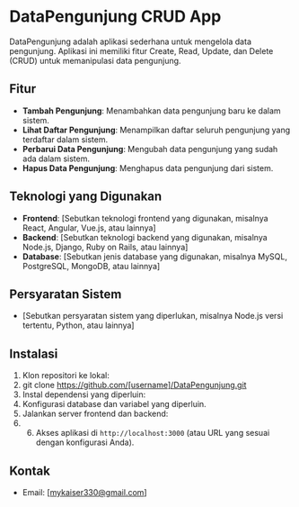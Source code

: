 # DataPengunjung CRUD App

DataPengunjung adalah aplikasi sederhana untuk mengelola data pengunjung. Aplikasi ini memiliki fitur Create, Read, Update, dan Delete (CRUD) untuk memanipulasi data pengunjung.

## Fitur

- **Tambah Pengunjung**: Menambahkan data pengunjung baru ke dalam sistem.
- **Lihat Daftar Pengunjung**: Menampilkan daftar seluruh pengunjung yang terdaftar dalam sistem.
- **Perbarui Data Pengunjung**: Mengubah data pengunjung yang sudah ada dalam sistem.
- **Hapus Data Pengunjung**: Menghapus data pengunjung dari sistem.

## Teknologi yang Digunakan

- **Frontend**: [Sebutkan teknologi frontend yang digunakan, misalnya React, Angular, Vue.js, atau lainnya]
- **Backend**: [Sebutkan teknologi backend yang digunakan, misalnya Node.js, Django, Ruby on Rails, atau lainnya]
- **Database**: [Sebutkan jenis database yang digunakan, misalnya MySQL, PostgreSQL, MongoDB, atau lainnya]

## Persyaratan Sistem

- [Sebutkan persyaratan sistem yang diperlukan, misalnya Node.js versi tertentu, Python, atau lainnya]

## Instalasi

1. Klon repositori ke lokal:
2. git clone https://github.com/[username]/DataPengunjung.git
3. Instal dependensi yang diperluin:
4. Konfigurasi database dan variabel yang diperluin.
5. Jalankan server frontend dan backend:
6. 6. Akses aplikasi di `http://localhost:3000` (atau URL yang sesuai dengan konfigurasi Anda).

## Kontak

- Email: [mykaiser330@gmail.com]
